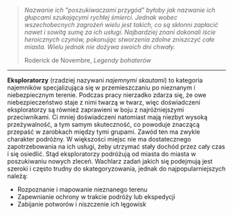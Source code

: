 > *Nazwanie ich "poszukiwaczami przygód" byłoby jak nazwanie ich głupcami szukającymi rychłej śmierci. Jednak wobec wszechobecnych zagrożeń wielu jest takich, co są skłonni zapłacić nawet i sowitą sumę za ich usługi. Najbardziej znani dokonali iście heroicznych czynów, pokonując stworzenia zdolne zniszczyć całe miasta. Wielu jednak nie dożywa swoich dni chwały.*
> 
> Roderick de Novembre, *Legendy bohaterów*

---
**Eksploratorzy** (rzadziej nazywani *najemnymi skautami*) to kategoria najemników specjalizująca się w przemieszczaniu po nieznanym i niebezpiecznym terenie. Podczas pracy nierzadko zdarza się, że owe niebezpieczeństwo staje z nimi twarzą w twarz, więc doświadczeni eksploratorzy są również zaprawieni w boju z najróżniejszymi przeciwnikami. Ci mniej doświadczeni natomiast mają niezbyt wysoką przeżywalność, a tym samym skuteczność, co powoduje znaczącą przepaść w zarobkach między tymi grupami.  Zawód ten ma zwykle charakter podróżny. W większości miejsc nie ma dostatecznego zapotrzebowania na ich usługi, żeby utrzymać stały dochód przez cały czas i się osiedlić. Stąd eksploratorzy podróżują od miasta do miasta w poszukiwaniu nowych zleceń. Wachlarz zadań jakich się podejmują jest szeroki i często trudny do skategoryzowania, jednak do najpopularniejszych należą:
- Rozpoznanie i mapowanie nieznanego terenu
- Zapewnianie ochrony w trakcie podróży lub ekspedycji
- Zabijanie potworów i niszczenie ich lęgowisk